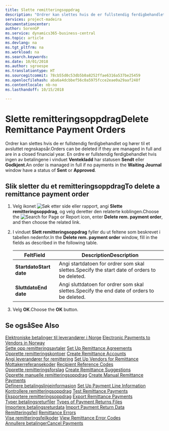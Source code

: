 ```yaml
---
title: Slette remitteringsoppdrag
description: "Ordrer kan slettes hvis de er fullstendig ferdigbehandlet og hører til et avsluttet regnskapsår. En ordre er fullstendig ferdigbehandlet hvis ingen av betalingene i vinduet **Ventekladd** har statusen **Sendt** eller **Godkjent**."
services: project-madeira
documentationcenter: 
author: SorenGP
ms.service: dynamics365-business-central
ms.topic: article
ms.devlang: na
ms.tgt_pltfrm: na
ms.workload: na
ms.search.keywords: 
ms.date: 10/01/2018
ms.author: sgroespe
ms.translationtype: HT
ms.sourcegitcommit: 78cb55d0c53db5b0a8252ffae6316a537be25459
ms.openlocfilehash: aba6a4dcbbef56c0a5975fcce2eae0a29aaf248f
ms.contentlocale: nb-no
ms.lasthandoff: 10/15/2018

---
```

# <a name="delete-remittance-payment-orders"></a><span data-ttu-id="e8bba-104">Slette remitteringsoppdrag</span><span class="sxs-lookup"><span data-stu-id="e8bba-104">Delete Remittance Payment Orders</span></span>
<span data-ttu-id="e8bba-105">Ordrer kan slettes hvis de er fullstendig ferdigbehandlet og hører til et avsluttet regnskapsår.</span><span class="sxs-lookup"><span data-stu-id="e8bba-105">Orders can be deleted if they are managed in full and are in a closed financial year.</span></span> <span data-ttu-id="e8bba-106">En ordre er fullstendig ferdigbehandlet hvis ingen av betalingene i vinduet **Ventekladd** har statusen **Sendt** eller **Godkjent**.</span><span class="sxs-lookup"><span data-stu-id="e8bba-106">An order is managed in full if no payments in the **Waiting Journal** window have a status of **Sent** or **Approved**.</span></span>  

## <a name="to-delete-a-remittance-payment-order"></a><span data-ttu-id="e8bba-107">Slik sletter du et remitteringsoppdrag</span><span class="sxs-lookup"><span data-stu-id="e8bba-107">To delete a remittance payment order</span></span>  

1.  <span data-ttu-id="e8bba-108">Velg ikonet ![Søk etter side eller rapport](../../media/ui-search/search_small.png "Søk etter side eller rapport"), angi **Slette remitteringsoppdrag**, og velg deretter den relaterte koblingen.</span><span class="sxs-lookup"><span data-stu-id="e8bba-108">Choose the ![Search for Page or Report](../../media/ui-search/search_small.png "Search for Page or Report icon") icon, enter **Delete rem. payment order**, and then choose the related link.</span></span>  
2.  <span data-ttu-id="e8bba-109">I vinduet **Slett remitteringsoppdrag** fyller du ut feltene som beskrevet i tabellen nedenfor.</span><span class="sxs-lookup"><span data-stu-id="e8bba-109">In the **Delete rem. payment order** window, fill in the fields as described in the following table.</span></span>  

    |<span data-ttu-id="e8bba-110">Felt</span><span class="sxs-lookup"><span data-stu-id="e8bba-110">Field</span></span>|<span data-ttu-id="e8bba-111">Description</span><span class="sxs-lookup"><span data-stu-id="e8bba-111">Description</span></span>|  
    |---------------------------------|---------------------------------------|  
    |<span data-ttu-id="e8bba-112">**Startdato**</span><span class="sxs-lookup"><span data-stu-id="e8bba-112">**Start date**</span></span>|<span data-ttu-id="e8bba-113">Angi startdatoen for ordrer som skal slettes.</span><span class="sxs-lookup"><span data-stu-id="e8bba-113">Specify the start date of orders to be deleted.</span></span>|  
    |<span data-ttu-id="e8bba-114">**Sluttdato**</span><span class="sxs-lookup"><span data-stu-id="e8bba-114">**End date**</span></span>|<span data-ttu-id="e8bba-115">Angi sluttdatoen for ordrer som skal slettes.</span><span class="sxs-lookup"><span data-stu-id="e8bba-115">Specify the end date of orders to be deleted.</span></span>|  

3.  <span data-ttu-id="e8bba-116">Velg **OK**.</span><span class="sxs-lookup"><span data-stu-id="e8bba-116">Choose the **OK** button.</span></span>  

## <a name="see-also"></a><span data-ttu-id="e8bba-117">Se også</span><span class="sxs-lookup"><span data-stu-id="e8bba-117">See Also</span></span>  
 <span data-ttu-id="e8bba-118">[Elektroniske betalinger til leverandører i Norge](electronic-payments-to-vendors-in-norway.md) </span><span class="sxs-lookup"><span data-stu-id="e8bba-118">[Electronic Payments to Vendors in Norway](electronic-payments-to-vendors-in-norway.md) </span></span>  
 <span data-ttu-id="e8bba-119">[Sette opp remitteringsavtaler](how-to-set-up-remittance-agreements.md) </span><span class="sxs-lookup"><span data-stu-id="e8bba-119">[Set Up Remittance Agreements](how-to-set-up-remittance-agreements.md) </span></span>  
 <span data-ttu-id="e8bba-120">[Opprette remitteringskontoer](how-to-create-remittance-accounts.md) </span><span class="sxs-lookup"><span data-stu-id="e8bba-120">[Create Remittance Accounts](how-to-create-remittance-accounts.md) </span></span>  
 <span data-ttu-id="e8bba-121">[Angi leverandører for remittering](how-to-set-up-vendors-for-remittance.md) </span><span class="sxs-lookup"><span data-stu-id="e8bba-121">[Set Up Vendors for Remittance](how-to-set-up-vendors-for-remittance.md) </span></span>  
 <span data-ttu-id="e8bba-122">[Mottakerreferansekoder](recipient-reference-codes.md) </span><span class="sxs-lookup"><span data-stu-id="e8bba-122">[Recipient Reference Codes](recipient-reference-codes.md) </span></span>  
 <span data-ttu-id="e8bba-123">[Opprette remitteringsforslag](how-to-create-remittance-suggestions.md) </span><span class="sxs-lookup"><span data-stu-id="e8bba-123">[Create Remittance Suggestions](how-to-create-remittance-suggestions.md) </span></span>  
 <span data-ttu-id="e8bba-124">[Opprette manuelle remitteringsoppdrag](how-to-create-manual-remittance-payments.md) </span><span class="sxs-lookup"><span data-stu-id="e8bba-124">[Create Manual Remittance Payments](how-to-create-manual-remittance-payments.md) </span></span>  
 <span data-ttu-id="e8bba-125">[Definere betalingslinjeinformasjon](how-to-set-up-payment-line-information.md) </span><span class="sxs-lookup"><span data-stu-id="e8bba-125">[Set Up Payment Line Information](how-to-set-up-payment-line-information.md) </span></span>  
 <span data-ttu-id="e8bba-126">[Kontrollere remitteringsoppdrag](how-to-test-remittance-payments.md) </span><span class="sxs-lookup"><span data-stu-id="e8bba-126">[Test Remittance Payments](how-to-test-remittance-payments.md) </span></span>  
 <span data-ttu-id="e8bba-127">[Eksportere remitteringsoppdrag](how-to-export-remittance-payments.md) </span><span class="sxs-lookup"><span data-stu-id="e8bba-127">[Export Remittance Payments](how-to-export-remittance-payments.md) </span></span>  
 <span data-ttu-id="e8bba-128">[Typer betalingsreturfiler](types-of-payment-returns-files.md) </span><span class="sxs-lookup"><span data-stu-id="e8bba-128">[Types of Payment Returns Files](types-of-payment-returns-files.md) </span></span>  
 <span data-ttu-id="e8bba-129">[Importere betalingsreturdata](how-to-import-payment-return-data.md) </span><span class="sxs-lookup"><span data-stu-id="e8bba-129">[Import Payment Return Data](how-to-import-payment-return-data.md) </span></span>  
 <span data-ttu-id="e8bba-130">[Remitteringsfeil](remittance-errors.md) </span><span class="sxs-lookup"><span data-stu-id="e8bba-130">[Remittance Errors](remittance-errors.md) </span></span>  
 <span data-ttu-id="e8bba-131">[Vise remitteringsfeilkoder](how-to-view-remittance-error-codes.md) </span><span class="sxs-lookup"><span data-stu-id="e8bba-131">[View Remittance Error Codes](how-to-view-remittance-error-codes.md) </span></span>  
 [<span data-ttu-id="e8bba-132">Annullere betalinger</span><span class="sxs-lookup"><span data-stu-id="e8bba-132">Cancel Payments</span></span>](how-to-cancel-payments.md)

